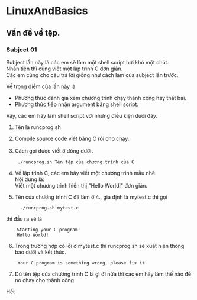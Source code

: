 LinuxAndBasics
==============

Vấn đề về tệp.
---------------------

### Subject 01 

Subject lần này là các em sẽ làm một shell script hơi khó một chút.  
Nhân tiện thì cũng viết một lập trình C đơn giản.  
Các em cũng cho câu trả lời giống như cách làm của subject lần trước.  


Về trọng điểm của lần này là  

* Phương thức đánh giá xem chương trình chạy thành công hay thất bại.
* Phương thức tiếp nhận argument bằng shell script.

Vậy, các em hãy làm shell script với những điều kiện dưới đây.  

1. Tên là runcprog.sh
2. Compile source code viết bằng C rồi cho chạy.
3. Cách gọi được viết ở dòng dưới、

        ./runcprog.sh Tên tệp của chương trình của C
4. Về lập trình C, các em hãy viết một chương trình mẫu nhé.   
Nội dung là:  
Viết một chương trình hiển thị "Hello World!" đơn giản.
5. Tên của chương trình C đã làm ở 4., giả định là mytest.c thì gọi 

         ./runcprog.sh mytest.c

thì đầu ra sẽ là

        Starting your C program:
        Hello World!

6. Trong trường hợp có lỗi ở mytest.c thì runcprog.sh sẽ xuất hiện thông báo dưới và kết thúc.  

        Your C program is something wrong, please fix it.

7. Dù tên tệp của chương trình C là gì đi nữa thì các em hãy làm thế nào để nó chạy cho thành công.

Hết
